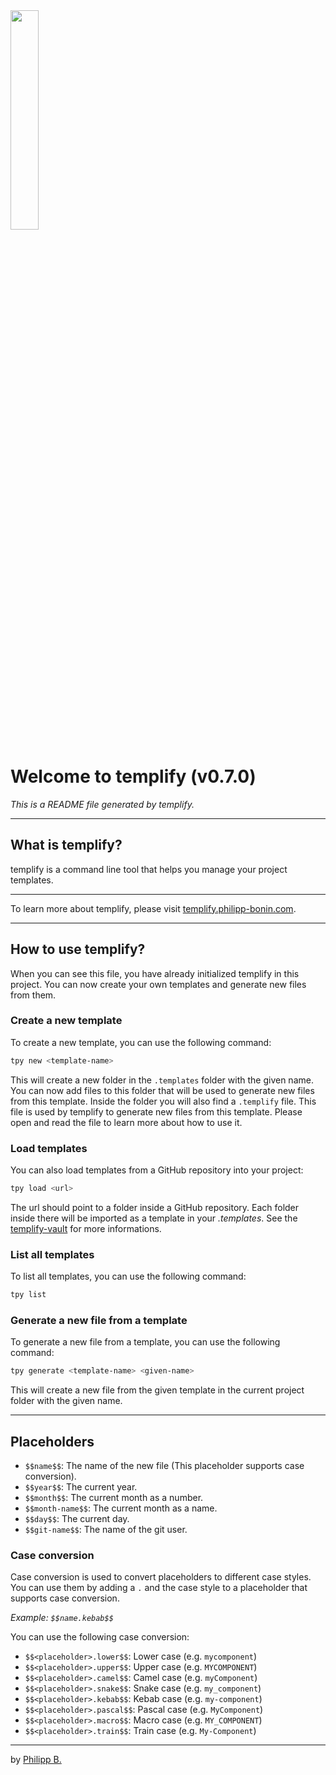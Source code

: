 <img src="https://raw.githubusercontent.com/cophilot/templify/master/assets/logo.png" alt="" width="30%"/>
    
# Welcome to templify (v0.7.0)

_This is a README file generated by templify._

---

## What is templify?

templify is a command line tool that helps you manage your project templates.

---

To learn more about templify, please visit [templify.philipp-bonin.com](https://templify.philipp-bonin.com/).

---

## How to use templify?

When you can see this file, you have already initialized templify in this project. You can now create your own templates and generate new files from them.

### Create a new template

To create a new template, you can use the following command:

```bash
tpy new <template-name>
```

This will create a new folder in the `.templates` folder with the given name. You can now add files to this folder that will be used to generate new files from this template.
Inside the folder you will also find a `.templify` file. This file is used by templify to generate new files from this template. Please open and read the file to learn more about how to use it.

### Load templates 

You can also load templates from a GitHub repository into your project:

```bash
tpy load <url>
```

The url should point to a folder inside a GitHub repository. Each folder inside there will be imported as a template in your _.templates_. See the [templify-vault](https://github.com/cophilot/templify?tab=readme-ov-file#templify-vault) for more informations.

### List all templates

To list all templates, you can use the following command:

```bash
tpy list
```

### Generate a new file from a template

To generate a new file from a template, you can use the following command:

```bash
tpy generate <template-name> <given-name>
```

This will create a new file from the given template in the current project folder with the given name.

---

## Placeholders

- `$$name$$`: The name of the new file (This placeholder supports case conversion).
- `$$year$$`: The current year.
- `$$month$$`: The current month as a number.
- `$$month-name$$`: The current month as a name.
- `$$day$$`: The current day.
- `$$git-name$$`: The name of the git user.

### Case conversion

Case conversion is used to convert placeholders to different case styles. You can use them by adding a `.` and the case style to a placeholder that supports case conversion.

_Example: `$$name.kebab$$`_

You can use the following case conversion:

- `$$<placeholder>.lower$$`: Lower case (e.g. `mycomponent`)
- `$$<placeholder>.upper$$`: Upper case (e.g. `MYCOMPONENT`)
- `$$<placeholder>.camel$$`: Camel case (e.g. `myComponent`)
- `$$<placeholder>.snake$$`: Snake case (e.g. `my_component`)
- `$$<placeholder>.kebab$$`: Kebab case (e.g. `my-component`)
- `$$<placeholder>.pascal$$`: Pascal case (e.g. `MyComponent`)
- `$$<placeholder>.macro$$`: Macro case (e.g. `MY_COMPONENT`)
- `$$<placeholder>.train$$`: Train case (e.g. `My-Component`)

---

by [Philipp B.](https://github.com/cophilot)
